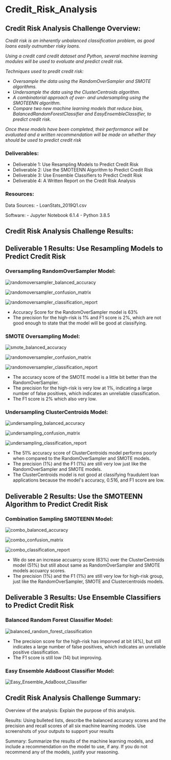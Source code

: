 # Credit_Risk_Analysis

## Credit Risk Analysis Challenge Overview:
*Credit risk is an inherently unbalanced classification problem, as good loans easily outnumber risky loans.*

*Using a credit card credit dataset and Python, several machine learning modules will be used to evaluate and predict credit risk.*

*Techniques used to predit credit risk:*

   - *Oversample the data using the RandomOverSampler and SMOTE algorithms.*
   - *Undersample the data using the ClusterCentroids algorithm.*
   - *A combinatorial approach of over- and undersampling using the SMOTEENN algorithm.*
   - *Compare two new machine learning models that reduce bias, BalancedRandomForestClassifier and EasyEnsembleClassifier, to predict credit risk.*

*Once these models have been completed, their performance will be evaluated and a written recommendation will be made on whether they should be used to predict credit risk*


### Deliverables:
   - Deliverable 1: Use Resampling Models to Predict Credit Risk
   - Deliverable 2: Use the SMOTEENN Algorithm to Predict Credit Risk
   - Deliverable 3: Use Ensemble Classifiers to Predict Credit Risk
   - Deliverable 4: A Written Report on the Credit Risk Analysis

### Resources:
Data Sources: 
    - LoanStats_2019Q1.csv

Software:
    - Jupyter Notebook 6.1.4
    - Python 3.8.5


## Credit Risk Analysis Challenge Results:

## Deliverable 1 Results: Use Resampling Models to Predict Credit Risk
### Oversampling RandomOverSampler Model:

![randomoversampler_balanced_accuracy](https://user-images.githubusercontent.com/36451701/129460568-458b92a1-a644-4a1b-b27c-1b2a877df4b8.png)

![randomoversampler_confusion_matrix](https://user-images.githubusercontent.com/36451701/129460574-f136466c-779f-468c-892f-fd2aa55de885.png)

![randomoversampler_classification_report](https://user-images.githubusercontent.com/36451701/129460579-f27c5f5a-5265-4dfd-9e11-63cd73f34036.png)

   - Accuracy Score for the RandomOverSampler model is 63%
   - The precision for the high-risk is 1% and F1 score is 2%, which are not good enough to state that the model will be good at classifying.

### SMOTE Oversampling Model:

![smote_balanced_accuracy](https://user-images.githubusercontent.com/36451701/129460626-00ce42b6-f294-4423-b0b7-f9d7efd8422c.png)

![randomoversampler_confusion_matrix](https://user-images.githubusercontent.com/36451701/129460629-c3de3ce0-0b7a-41d2-bc07-371b460f2738.png)

![randomoversampler_classification_report](https://user-images.githubusercontent.com/36451701/129460631-6f5e94c8-5291-4cae-ab30-1ffb2ba626a6.png)

   - The accuracy score of the SMOTE model is a little bit better than the RandomOverSampler.
   - The precision for the high-risk is very low at 1%, indicating a large number of false positives, which indicates an unreliable classification.
   - The F1 score is 2% which also very low. 

### Undersampling ClusterCentroids Model:

![undersampling_balanced_accuracy](https://user-images.githubusercontent.com/36451701/129460635-91291144-4e69-4b62-a191-765d0e4dd7a8.png)

![undersampling_confusion_matrix](https://user-images.githubusercontent.com/36451701/129460640-fa638bb6-0616-4e16-9d75-1d3d88f3f2ec.png)

![undersampling_classification_report](https://user-images.githubusercontent.com/36451701/129460638-c9605e7a-91cc-499f-8490-3f82de939349.png)

   - The 51% accuracy score of ClusterCentroids model performs poorly when compared to the RandomOverSampler and SMOTE models.
   - The precision (1%) and the F1 (1%) are still very low just like the RandomOverSampler and SMOTE models.
   - The ClusterCentroids model is not good at classifying fraudulent loan applications because the model's accuracy, 0.516, and F1 score are low.

## Deliverable 2 Results: Use the SMOTEENN Algorithm to Predict Credit Risk

### Combination Sampling SMOTEENN Model:

![combo_balanced_accuracy](https://user-images.githubusercontent.com/36451701/129460722-b30b8979-fb61-46d7-8d79-1edb6e29e879.png)

![combo_confusion_matrix](https://user-images.githubusercontent.com/36451701/129460732-945aa41b-bde0-4c7d-a58c-42d8322b454a.png)

![combo_classification_report](https://user-images.githubusercontent.com/36451701/129460736-eda47aad-3b26-4be5-8599-0c853f49e2b7.png)

   - We do see an increase accuarcy score (63%) over the ClusterCentroids model (51%) but still about same as RandomOverSampler and SMOTE models accuarcy scores.
   - The precision (1%) and the F1 (1%) are still very low for high-risk group, just like the RandomOverSampler, SMOTE and Clustercentroids models.

## Deliverable 3 Results: Use Ensemble Classifiers to Predict Credit Risk

### Balanced Random Forest Classifier Model:

![balanced_random_forest_classification](https://user-images.githubusercontent.com/36451701/129460824-8527e234-53ee-4489-afb2-327c5794b0a0.png)

   - The precision score for the high-risk has imporved at bit (4%), but still indicates a large number of false positives, which indicates an unreliable positive classification.
   - The F1 score is still low (14) but improving.

### Easy Ensemble AdaBoost Classifier Model:

![Easy_Ensemble_AdaBoost_Classifier](https://user-images.githubusercontent.com/36451701/129460837-711f9aad-88f6-4455-938a-f8e5604937d2.png)


## Credit Risk Analysis Challenge Summary:

Overview of the analysis: Explain the purpose of this analysis.

Results: Using bulleted lists, describe the balanced accuracy scores and the precision and recall scores of all six machine learning models. Use screenshots of your outputs to support your results

Summary: Summarize the results of the machine learning models, and include a recommendation on the model to use, if any. If you do not recommend any of the models, justify your reasoning.

